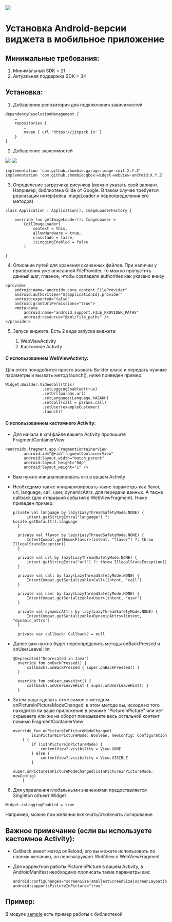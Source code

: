 [![](https://jitpack.io/v/zhombie/qbox-widget-webview-android.svg)](https://jitpack.io/#zhombie/qbox-widget-webview-android)

# Установка Android-версии виджета в мобильное приложение

## Минимальные требования:
1)	Минимальный SDK = 21
2)	Актуальная поддержка SDK = 34

## Установка:

1)	Добавление репозитория для подключения зависимостей

```
dependencyResolutionManagement {
    …
    repositories {
        …
        maven { url 'https://jitpack.io' }
    }
}
```

2)	Добавление зависимостей

[![](https://jitpack.io/v/zhombie/garage.svg)](https://jitpack.io/#zhombie/garage)
[![](https://jitpack.io/v/zhombie/qbox-widget-webview-android.svg)](https://jitpack.io/#zhombie/qbox-widget-webview-android)

```
implementation 'com.github.zhombie.garage:image-coil:X.Y.Z'
implementation 'com.github.zhombie:qbox-widget-webview-android:X.Y.Z'
```

3)	Определение загрузчика рисунков (можно указать свой вариант. Например, библиотека Glide от Google. В таком случае требуется реализация интерфейса ImageLoader и переопределения его методов)

```
class Application : Application(), ImageLoaderFactory {

    override fun getImageLoader(): ImageLoader =
        CoilImageLoader(
            context = this,
            allowHardware = true,
            crossfade = false,
            isLoggingEnabled = false
        )

}
```

4)	Описание путей для хранения скачанных файлов. При наличии у приложения уже описанной FileProvider, то можно пропустить данный шаг, главное, чтобы совпадали authorities как указано внизу

```
<provider
    android:name="androidx.core.content.FileProvider"
    android:authorities="${applicationId}.provider"
    android:exported="false"
    android:grantUriPermissions="true">
    <meta-data
        android:name="android.support.FILE_PROVIDER_PATHS"
        android:resource="@xml/file_paths" />
</provider>
```

5)	Запуск виджета. Есть 2 вида запуска виджета:

    1) WebViewActivity
    2) Кастомное Activity

#### С использованием WebViewActivity:

Для этого понадобится просто вызвать Builder класс и передать нужные параметры и вызвать метод launch(), ниже приведен пример:

```
Widget.Builder.VideoCall(this)
                .setLoggingEnabled(true)
                .setUrl(params.url)
                .setLanguage(Language.KAZAKH)
                .setCall(call = params.call)
                .setUser(exampleCustomer)
                .launch()
```

#### С использованием кастомного Activity:

* Для начала в xml файле вашего Activity пропишите FragmentContainerView:

```
<androidx.fragment.app.FragmentContainerView
        android:id="@+id/fragmentContainerView"
        android:layout_width="match_parent"
        android:layout_height="0dp"
        android:layout_weight="1" />
```

* Вам нужно инициализировать его в вашем Activity
* Необходимо также инициализировать такие параметры как flavor, url, language, call, user, dynamicAttrs, для передачи данных. А также callback (для отправкий событий в WebViewFragment). Ниже приведен пример:

  ```
  private val language by lazy(LazyThreadSafetyMode.NONE) {
        intent.getStringExtra("language") ?: Locale.getDefault().language
    }

    private val flavor by lazy(LazyThreadSafetyMode.NONE) {
        IntentCompat.getEnum<Flavor>(intent, "flavor") ?: throw IllegalStateException()
    }

    private val url by lazy(LazyThreadSafetyMode.NONE) {
        intent.getStringExtra("url") ?: throw IllegalStateException()
    }

    private val call by lazy(LazyThreadSafetyMode.NONE) {
        IntentCompat.getSerializable<Call>(intent, "call")
    }

    private val user by lazy(LazyThreadSafetyMode.NONE) {
        IntentCompat.getSerializable<User>(intent, "user")
    }

    private val dynamicAttrs by lazy(LazyThreadSafetyMode.NONE) {
        IntentCompat.getSerializable<DynamicAttrs>(intent, "dynamic_attrs")
    }

    private var callback: Callback? = null
  ```

* Далее вам нужно будет переопределить методы onBackPressed и onUserLeaveHint

  ```
  @Deprecated("Deprecated in Java")
    override fun onBackPressed() {
        callback?.onBackPressed { super.onBackPressed() }
    }

    override fun onUserLeaveHint() {
        callback?.onUserLeaveHint { super.onUserLeaveHint() }
    }
  ```

* Затем надо сделать тоже самое с методом onPictureInPictureModeChanged, в этом методе вы, исходя из того находится ли ваше приложение в режиме "PictureInPicture" или нет скрываете или же на оборот показываете весь остальной контент помимо FragmentContainerView

  ```
  override fun onPictureInPictureModeChanged(
          isInPictureInPictureMode: Boolean, newConfig: Configuration
      ) {
          if (isInPictureInPictureMode) {
              contentView?.visibility = View.GONE
          } else {
              contentView?.visibility = View.VISIBLE
          }
          super.onPictureInPictureModeChanged(isInPictureInPictureMode, newConfig)
      }
  ```

6)	Для управления глобальными значениями предоставляется Singleton объект Widget

```
Widget.isLoggingEnabled = true
```

Например, можно при желании включать/отключать логирование

## Важное примечание (если вы используете кастомное Activity):

* Callback имеет метод onReload, его вы можете использовать по своему желанию, он перезагружает WebView в WebViewFragment
* Для корректной работы PictureInPicture в вашем Activity, в AndroidManifest необходимо прописать такие параметры как:

  ```
  android:configChanges="screenSize|smallestScreenSize|screenLayout|orientation"
  android:supportsPictureInPicture="true"
  ```

## Пример:

В модуле [sample](sample) есть пример работы с библиотекой
